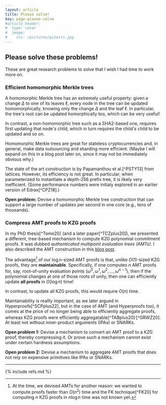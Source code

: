```yaml
---
layout: article
title: Please solve!
key: page-please-solve
#article_header:
#  type: cover
#  image:
#    src: /pictures/pitesti.jpg
---
```


## Please solve these problems!

These are great research problems to solve that I wish I had time to work more on.

### Efficient homomorphic Merkle trees

A homomorphic Merkle tree has an extremely useful property: given a change $\Delta$ to one of its leaves $\ell$, every node in the tree can be updated homomorphically, knowing only the change $\Delta$ and the leaf $\ell$. In particular, the tree's root can be updated homorphically too, which can be very useful!

In contrast, a non-homomorphic tree such as a SHA2-based one, requires first updating that node's child, which in turn requires the child's child to be updated and so on.

Homomorphic Merkle trees are great for stateless cryptocurrencies and, in general, make data outsourcing and sharding more efficient. (Maybe I will expand on this in a blog post later on, since it may not be immediately obvious why.)

The state of the art construction is by Papamanthou et al.[^PSTY13] from lattices.
However, its efficiency is not great.
In particular, when parameterized to instantiate a depth-256 prefix tree, it is likely very inefficient.
(Some performance numbers were initialy explored in an earlier version of Edrax[^CPZ18].)

**Open problem:** Devise a homomorphic Merkle tree construction that can support a large number of updates per second in one core (e.g., tens of thousands).

### Compress AMT proofs to KZG proofs

In my PhD thesis[^Tome20] (and a later paper[^TCZplus20]), we presented a different, tree-based mechanism to compute KZG polynomial commitment proofs.
It was dubbed _authenticated multipoint evaluation trees (AMTs)_.
I also described the AMT construction in this [blog post](http://localhost:4000/2020/03/12/towards-scalable-vss-and-dkg.html).

The advantage[^allproofs] of our $\log{n}$-sized AMT proofs is that, unlike $O(1)$-sized KZG proofs, they are **maintainable**.
Specifically, if one computes $n$ AMT proofs for, say, root-of-unity evaluation points $(\omega^0, \omega^1, \omega^2, \ldots, \omega^{n-1})$, then if the polynomial changes at one of those roots of unity, then one can efficiently update **all proofs** in $O(\log{n})$ time!

In contrast, to update all KZG proofs, this would require $O(n)$ time.

Maintainability is reallly important, as we later argued in Hyperproofs[^SCPplus22], but in the case of AMT (and Hyperproofs too), it comes at the price of no longer being able to efficiently aggregate proofs, whereas KZG proofs were efficiently aggregatable[^TABplus20]$^,$[^GRWZ20].
At least not without inner-product arguments (IPAs) or SNARKs.

**Open problem 1:** Devise a mechanism to convert an AMT proof to a KZG proof, thereby compressing it. Or prove such a mechanism cannot exist under certain hardness assumptions.

**Open problem 2:** Devise a mechanism to aggregate AMT proofs that does not rely on expensive primitives like IPAs or SNARKs.

[^allproofs]: At the time, we devised AMTs for another reason: we wanted to compute proofs faster than $O(n^2)$ time and the FK technique[^FK20] for computing $n$ KZG proofs in $n\log{n}$ time was not known yet.

---

{% include refs.md %}


